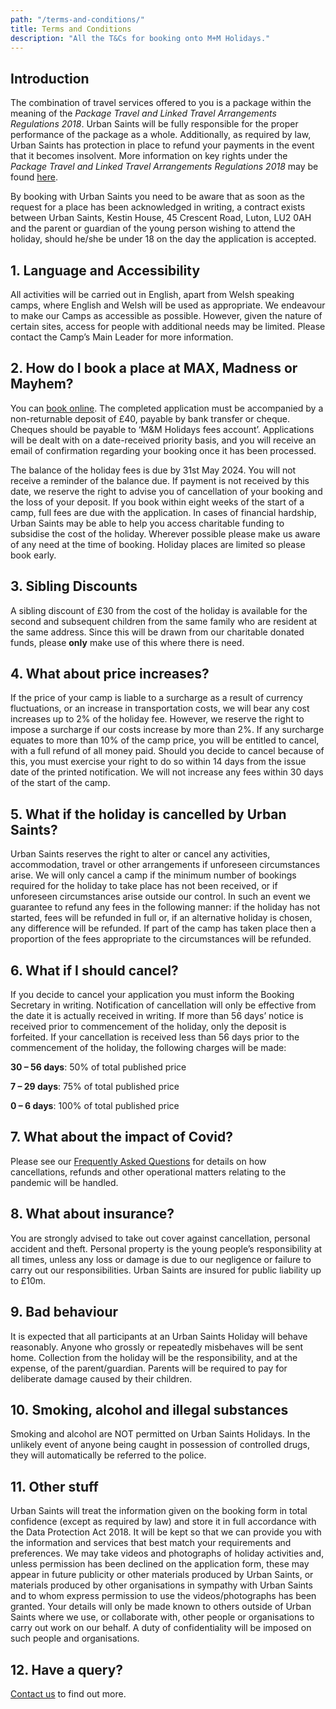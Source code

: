 ```yaml
---
path: "/terms-and-conditions/"
title: Terms and Conditions
description: "All the T&Cs for booking onto M+M Holidays."
---
```


## Introduction

The combination of travel services offered to you is a package within the meaning of the _Package Travel and Linked Travel Arrangements Regulations 2018_. Urban Saints will be fully responsible for the proper performance of the package as a whole. Additionally, as required by law, Urban Saints has protection in place to refund your payments in the event that it becomes insolvent. More information on key rights under the _Package Travel and Linked Travel Arrangements Regulations 2018_ may be found [here](https://www.legislation.gov.uk/ukdsi/2018/9780111168479/contents).

By booking with Urban Saints you need to be aware that as soon as the request for a place has been acknowledged in writing, a contract exists between Urban Saints, Kestin House, 45 Crescent Road, Luton, LU2 0AH and the parent or guardian of the young person wishing to attend the holiday, should he/she be under 18 on the day the application is accepted.

## 1. Language and Accessibility

All activities will be carried out in English, apart from Welsh speaking camps, where English and Welsh will be used as appropriate. We endeavour to make our Camps as accessible as possible. However, given the nature of certain sites, access for people with additional needs may be limited. Please contact the Camp’s Main Leader for more information.

## 2. How do I book a place at MAX, Madness or Mayhem?

You can [book online](/booking). The completed application must be accompanied by a non-returnable deposit of £40, payable by bank transfer or cheque. Cheques should be payable to ‘M&M Holidays fees account’. Applications will be dealt with on a date-received priority basis, and you will receive an email of confirmation regarding your booking once it has been processed.

The balance of the holiday fees is due by 31st May 2024. You will not receive a reminder of the balance due. If payment is not received by this date, we reserve the right to advise you of cancellation of your booking and the loss of your deposit. If you book within eight weeks of the start of a camp, full fees are due with the application. In cases of financial hardship, Urban Saints may be able to help you access charitable funding to subsidise the cost of the holiday. Wherever possible please make us aware of any need at the time of booking. Holiday places are limited so please book early.

## 3. Sibling Discounts

A sibling discount of £30 from the cost of the holiday is available for the second and subsequent children from the same family who are resident at the same address. Since this will be drawn from our charitable donated funds, please **only** make use of this where there is need.

## 4. What about price increases?

If the price of your camp is liable to a surcharge as a result of currency fluctuations, or an increase in transportation costs, we will bear any cost increases up to 2% of the holiday fee. However, we reserve the right to impose a surcharge if our costs increase by more than 2%. If any surcharge equates to more than 10% of the camp price, you will be entitled to cancel, with a full refund of all money paid. Should you decide to cancel because of this, you must exercise your right to do so within 14 days from the issue date of the printed notification. We will not increase any fees within 30 days of the start of the camp.

## 5. What if the holiday is cancelled by Urban Saints?

Urban Saints reserves the right to alter or cancel any activities, accommodation, travel or other arrangements if unforeseen circumstances arise. We will only cancel a camp if the minimum number of bookings required for the holiday to take place has not been received, or if unforeseen circumstances arise outside our control. In such an event we guarantee to refund any fees in the following manner: if the holiday has not started, fees will be refunded in full or, if an alternative holiday is chosen, any difference will be refunded. If part of the camp has taken place then a proportion of the fees appropriate to the circumstances will be refunded.

## 6. What if I should cancel?

If you decide to cancel your application you must inform the Booking Secretary in writing. Notification of cancellation will only be effective from the date it is actually received in writing. If more than 56 days’ notice is received prior to commencement of the holiday, only the deposit is forfeited. If your cancellation is received less than 56 days prior to the commencement of the holiday, the following charges will be made:

**30 – 56 days**: 50% of total published price

**7 – 29 days**: 75% of total published price

**0 – 6 days**: 100% of total published price

## 7. What about the impact of Covid?

Please see our [Frequently Asked Questions](https://urbansaints.org/covid-camps-parents) for details on how cancellations, refunds and other operational matters relating to the pandemic will be handled.

## 8. What about insurance?

You are strongly advised to take out cover against cancellation, personal accident and theft. Personal property is the young people’s responsibility at all times, unless any loss or damage is due to our negligence or failure to carry out our responsibilities. Urban Saints are insured for public liability up to £10m.

## 9. Bad behaviour

It is expected that all participants at an Urban Saints Holiday will behave reasonably. Anyone who grossly or repeatedly misbehaves will be sent home. Collection from the holiday will be the responsibility, and at the expense, of the parent/guardian. Parents will be required to pay for deliberate damage caused by their children.

## 10. Smoking, alcohol and illegal substances

Smoking and alcohol are NOT permitted on Urban Saints Holidays. In the unlikely event of anyone being caught in possession of controlled drugs, they will automatically be referred to the police.

## 11. Other stuff

Urban Saints will treat the information given on the booking form in total confidence (except as required by law) and store it in full accordance with the Data Protection Act 2018. It will be kept so that we can provide you with the information and services that best match your requirements and preferences. We may take videos and photographs of holiday activities and, unless permission has been declined on the application form, these may appear in future publicity or other materials produced by Urban Saints, or materials produced by other organisations in sympathy with Urban Saints and to whom express permission to use the videos/photographs has been granted. Your details will only be made known to others outside of Urban Saints where we use, or collaborate with, other people or organisations to carry out work on our behalf. A duty of confidentiality will be imposed on such people and organisations.

## 12. Have a query? 

[Contact us](/contact) to find out more.
